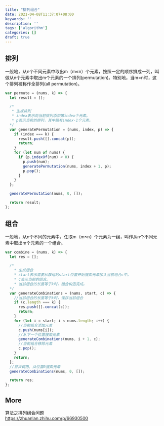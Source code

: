 ```yaml
---
title: "排列组合"
date: 2021-04-08T11:37:07+08:00
keywords: ''
description: ''
tags: ['algorithm']
categories: []
draft: true
---
```


## 排列

一般地，从n个不同元素中取出m（m≤n）个元素，按照一定的顺序排成一列，叫做从n个元素中取出m个元素的一个排列(permutation)。特别地，当m=n时，这个排列被称作全排列(all permutation)。

```javascript
var permute = (nums, k) => {
  let result = [];

  /*
   * 生成排列
   * index表示向当前排列添加第index个元素。
   * p表示当前的排列，其中拥有index-1个元素。
  */
  var generatePermutation = (nums, index, p) => {
    if (index === k) {
      result.push([].concat(p));
      return;
    }
    for (let num of nums) {
      if (p.indexOf(num) < 0) {
        p.push(num);
        generatePermutation(nums, index + 1, p);
        p.pop();
      }
    }
  };

  generatePermutation(nums, 0, []);

  return result;
};
```

## 组合 

一般地，从n个不同的元素中，任取m（m≤n）个元素为一组，叫作从n个不同元素中取出m个元素的一个组合。

```javascript
var combine = (nums, k) => {
  let res = [];

  /* 
    * 生成组合
    * start表示需要从数组的start位置开始搜索元素加入当前组合c中。
    * c表示当前的组合。 
    * 当前组合的长度等于k时，组合构造完成。
  */
  var generateCombinations = (nums, start, c) => {
    //当前组合的长度等于k时，保存当前组合
    if (c.length === k) {
      res.push([].concat(c));
      return;
    }
    for (let i = start; i < nums.length; i++) {
      //当前组合添加元素
      c.push(nums[i]);
      //从下一个位置搜索元素
      generateCombinations(nums, i + 1, c);
      //当前组合移除元素
      c.pop();
    }
    return;
  };
  //首次调用，从位置0搜索元素
  generateCombinations(nums, 0, []);

  return res;
};
```

## More 

算法之排列组合问题   
https://zhuanlan.zhihu.com/p/66930500




